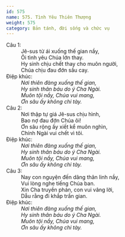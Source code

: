 ```yaml
---
id: 575
name: 575. Tình Yêu Thiên Thượng
weight: 575
category: Bản tánh, đời sống và chức vụ
---
```

<dl><dt>Câu 1:</dt><dd data-verse="1">Jê-sus từ ái xuống thế gian nầy, <br/>Ôi tình yêu Chúa lớn thay. <br/>Hy sinh chịu chết thay cho muôn người, <br/>Chúa chịu đau đớn sầu cay. </dd><dt>Điệp khúc:</dt><dd data-chorus="1"><em>Nơi thiên đàng xuống thế gian, <br/>Hy sinh thân báu do ý Cha Ngài. <br/>Muôn tội nầy, Chúa vui mang, <br/>Ơn sâu ấy không chi tày. </em></dd><dt>Câu 2:</dt><dd data-verse="2">Nơi thập tự giá Jê-sus chịu hình, <br/>Bao nợ đau đớn Chúa ôi! <br/>Ơn sâu rộng ấy xiết kể muôn nghìn, <br/>Chính Ngài vui chết vì tôi. </dd><dt>Điệp khúc:</dt><dd data-chorus="1"><em>Nơi thiên đàng xuống thế gian, <br/>Hy sinh thân báu do ý Cha Ngài. <br/>Muôn tội nầy, Chúa vui mang, <br/>Ơn sâu ấy không chi tày. </em></dd><dt>Câu 3:</dt><dd data-verse="3">Nay con nguyện đến dâng thân linh nầy, <br/>Vui lòng nghe tiếng Chúa ban. <br/>Xin Cha truyền phán, con vui vâng lời, <br/>Dẫu rằng đi khắp trần gian. </dd><dt>Điệp khúc:</dt><dd data-chorus="1"><em>Nơi thiên đàng xuống thế gian, <br/>Hy sinh thân báu do ý Cha Ngài. <br/>Muôn tội nầy, Chúa vui mang, <br/>Ơn sâu ấy không chi tày. </em></dd></dl>
